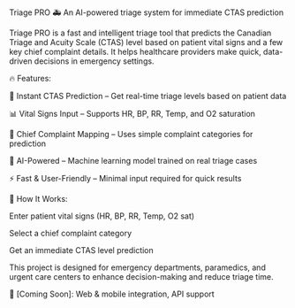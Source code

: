 Triage PRO 🚑
An AI-powered triage system for immediate CTAS prediction

Triage PRO is a fast and intelligent triage tool that predicts the Canadian Triage and Acuity Scale (CTAS) level based on patient vital signs and a few key chief complaint details. It helps healthcare providers make quick, data-driven decisions in emergency settings.

🔥 Features:

🏥 Instant CTAS Prediction – Get real-time triage levels based on patient data

📊 Vital Signs Input – Supports HR, BP, RR, Temp, and O2 saturation

📝 Chief Complaint Mapping – Uses simple complaint categories for prediction

🤖 AI-Powered – Machine learning model trained on real triage cases

⚡ Fast & User-Friendly – Minimal input required for quick results

🚀 How It Works:

Enter patient vital signs (HR, BP, RR, Temp, O2 sat)

Select a chief complaint category

Get an immediate CTAS level prediction

This project is designed for emergency departments, paramedics, and urgent care centers to enhance decision-making and reduce triage time.

🔗 [Coming Soon]: Web & mobile integration, API support

